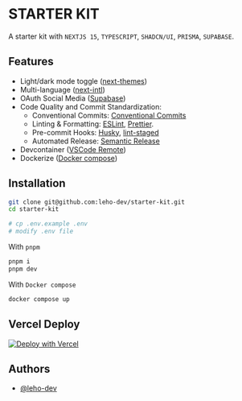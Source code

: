 # STARTER KIT

A starter kit with `NEXTJS 15`, `TYPESCRIPT`, `SHADCN/UI`, `PRISMA`, `SUPABASE`.

## Features

- Light/dark mode toggle ([next-themes](https://github.com/pacocoursey/next-themes))
- Multi-language ([next-intl](https://next-intl-docs.vercel.app/))
- OAuth Social Media ([Supabase](https://supabase.com/docs))
- Code Quality and Commit Standardization:
  - Conventional Commits: [Conventional Commits](https://www.conventionalcommits.org/en/v1.0.0/)
  - Linting & Formatting: [ESLint](https://eslint.org/), [Prettier](https://prettier.io/).
  - Pre-commit Hooks: [Husky](https://typicode.github.io/husky), [lint-staged](https://github.com/okonet/lint-staged)
  - Automated Release: [Semantic Release](https://semantic-release.gitbook.io/semantic-release/)
- Devcontainer ([VSCode Remote](https://code.visualstudio.com/docs/remote/containers))
- Dockerize ([Docker compose](https://docs.docker.com/compose/))

## Installation

```bash
git clone git@github.com:leho-dev/starter-kit.git
cd starter-kit

# cp .env.example .env
# modify .env file
```

With `pnpm`

```bash
pnpm i
pnpm dev
```

With `Docker compose`

```bash
docker compose up
```

## Vercel Deploy

[![Deploy with Vercel](https://vercel.com/button)](https://vercel.com/new/clone?repository-url=https%3A%2F%2Fgithub.com%2Fleho-dev%2Fstarter-kit&env=NEXT_PUBLIC_SUPABASE_URL,NEXT_PUBLIC_SUPABASE_ANON_KEY,DATABASE_URL,DIRECT_URL)

## Authors

- [@leho-dev](https://www.github.com/leho-dev)
